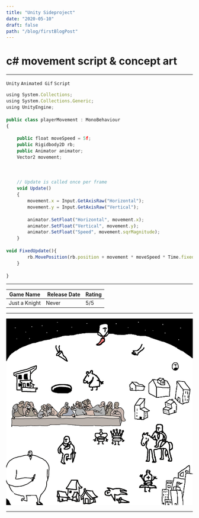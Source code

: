 ```yaml
---
title: "Unity Sideproject"
date: "2020-05-10"
draft: false
path: "/blog/firstBlogPost"
---
```

# c# movement script & concept art 
---

`Unity` `Animated Gif` `Script`

```javascript
using System.Collections;
using System.Collections.Generic;
using UnityEngine;

public class playerMovement : MonoBehaviour
{

    public float moveSpeed = 5f;
    public Rigidbody2D rb;
    public Animator animator;
    Vector2 movement;



    // Update is called once per frame
    void Update()
    {
        movement.x = Input.GetAxisRaw("Horizontal");
        movement.y = Input.GetAxisRaw("Vertical");

        animator.SetFloat("Horizontal", movement.x);
        animator.SetFloat("Vertical", movement.y);
        animator.SetFloat("Speed", movement.sqrMagnitude);
    }

void FixedUpdate(){
        rb.MovePosition(rb.position + movement * moveSpeed * Time.fixedDeltaTime);
    }

}
```

---


| Game Name | Release Date | Rating |
|-------|------ |------|
| Just a Knight   | Never   | 5/5 |

---

![conceptart](https://github.com/Jkytol/JKgatsby/blob/master/src/images/Knight.gif?raw=true)

---
